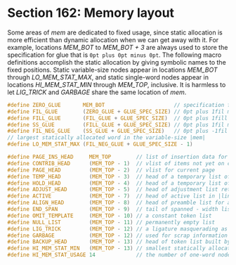 # Section 162: Memory layout

Some areas of *mem* are dedicated to fixed usage, since static allocation is more efficient than dynamic allocation when we can get away with it.
For example, locations *MEM_BOT* to *MEM_BOT + 3* are always used to store the specification for glue that is `0pt plus 0pt minus 0pt`.
The following macro definitions accomplish the static allocation by giving symbolic names to the fixed positions. Static variable-size nodes appear in locations *MEM_BOT* through *LO_MEM_STAT_MAX*, and static single-word nodes appear in locations *HI_MEM_STAT_MIN* through *MEM_TOP*, inclusive.
It is harmless to let *LIG_TRICK* and *GARBAGE* share the same location of *mem*.

```c include/constants.h
#define ZERO_GLUE       MEM_BOT                      // specification for 0pt plus 0pt minus 0pt
#define FIL_GLUE        (ZERO_GLUE + GLUE_SPEC_SIZE) // 0pt plus 1fil minus 0pt
#define FILL_GLUE       (FIL_GLUE + GLUE_SPEC_SIZE)  // 0pt plus 1fill minus 0pt
#define SS_GLUE         (FILL_GLUE + GLUE_SPEC_SIZE) // 0pt plus 1fil minus 1fil
#define FIL_NEG_GLUE    (SS_GLUE + GLUE_SPEC_SIZE)   // 0pt plus -1fil minus 0pt
// largest statically allocated word in the variable-size |mem|
#define LO_MEM_STAT_MAX (FIL_NEG_GLUE + GLUE_SPEC_SIZE - 1) 

#define PAGE_INS_HEAD     MEM_TOP        // list of insertion data for current page
#define CONTRIB_HEAD      (MEM_TOP - 1)  // vlist of items not yet on current page
#define PAGE_HEAD         (MEM_TOP - 2)  // vlist for current page
#define TEMP_HEAD         (MEM_TOP - 3)  // head of a temporary list of some kind
#define HOLD_HEAD         (MEM_TOP - 4)  // head of a temporary list of another kind
#define ADJUST_HEAD       (MEM_TOP - 5)  // head of adjustment list returned by |hpack|
#define ACTIVE            (MEM_TOP - 7)  // head of active list in |line_break|, needs two words
#define ALIGN_HEAD        (MEM_TOP - 8)  // head of preamble list for alignments
#define END_SPAN          (MEM_TOP - 9)  // tail of spanned - width lists
#define OMIT_TEMPLATE     (MEM_TOP - 10) // a constant token list
#define NULL_LIST         (MEM_TOP - 11) // permanently empty list
#define LIG_TRICK         (MEM_TOP - 12) // a ligature masquerading as a |CHAR_NODE|
#define GARBAGE           (MEM_TOP - 12) // used for scrap information
#define BACKUP_HEAD       (MEM_TOP - 13) // head of token list built by |scan_keyword|
#define HI_MEM_STAT_MIN   (MEM_TOP - 13) // smallest statically allocated word in the one-word |mem|
#define HI_MEM_STAT_USAGE 14             // the number of one-word nodes always present
```
